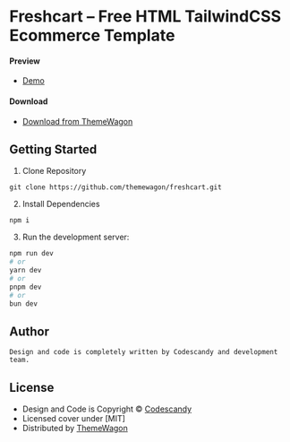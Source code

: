 # Freshcart – Free HTML TailwindCSS Ecommerce Template

#### Preview

- [Demo](https://themewagon.github.io/freshcart/)

#### Download

- [Download from ThemeWagon](https://themewagon.com/themes/freshcart/)

## Getting Started

1. Clone Repository

```
git clone https://github.com/themewagon/freshcart.git
```

2. Install Dependencies

```
npm i
```

3. Run the development server:

```bash
npm run dev
# or
yarn dev
# or
pnpm dev
# or
bun dev
```

## Author

```
Design and code is completely written by Codescandy and development team.
```

## License

- Design and Code is Copyright &copy; [Codescandy](https://codescandy.com/)
- Licensed cover under [MIT]
- Distributed by [ThemeWagon](https://themewagon.com)
